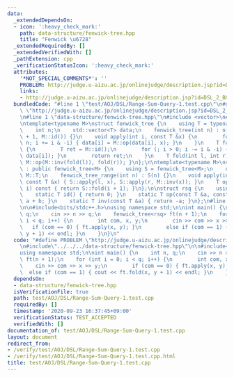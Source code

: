 ```yaml
---
data:
  _extendedDependsOn:
  - icon: ':heavy_check_mark:'
    path: data-structure/fenwick-tree.hpp
    title: "Fenwick \u6728"
  _extendedRequiredBy: []
  _extendedVerifiedWith: []
  _pathExtension: cpp
  _verificationStatusIcon: ':heavy_check_mark:'
  attributes:
    '*NOT_SPECIAL_COMMENTS*': ''
    PROBLEM: http://judge.u-aizu.ac.jp/onlinejudge/description.jsp?id=DSL_2_B&lang=ja
    links:
    - http://judge.u-aizu.ac.jp/onlinejudge/description.jsp?id=DSL_2_B&lang=ja
  bundledCode: "#line 1 \"test/AOJ/DSL/Range-Sum-Query-1.test.cpp\"\n#define PROBLEM\
    \ \"http://judge.u-aizu.ac.jp/onlinejudge/description.jsp?id=DSL_2_B&lang=ja\"\
    \n#line 1 \"data-structure/fenwick-tree.hpp\"\n#include <vector>\n#include <cassert>\n\
    \ntemplate<typename M>\nstruct fenwick_tree {\n    using T = typename M::T;\n\
    \    int n;\n    std::vector<T> data;\n    fenwick_tree(int n) : n(n), data(n\
    \ + 1, M::id()) {}\n    void apply(int i, const T &x) {\n        for (i++; i <=\
    \ n; i += i & -i) { data[i] = M::op(data[i], x); }\n    }\n    T fold(int i) const\
    \ {\n        T ret = M::id();\n        for (; i > 0; i -= i & -i) { ret = M::op(ret,\
    \ data[i]); }\n        return ret;\n    }\n    T fold(int l, int r) const { return\
    \ M::op(M::inv(fold(l)), fold(r)); }\n};\n\ntemplate<typename M>\nstruct fenwick_tree_range\
    \ : public fenwick_tree<M> {\n    using S = fenwick_tree<M>;\n    using T = typename\
    \ M::T;\n    fenwick_tree_range(int n) : S(n) {}\n    void apply(int l, int r,\
    \ const T &x) { S::apply(l, x), S::apply(r, M::inv(x)); }\n    T operator[](int\
    \ i) const { return S::fold(i + 1); }\n};\n\nstruct rsq {\n    using T = int;\n\
    \    static T id() { return 0; }\n    static T op(const T &a, const T &b) { return\
    \ a + b; }\n    static T inv(const T &a) { return -a; }\n};\n#line 3 \"test/AOJ/DSL/Range-Sum-Query-1.test.cpp\"\
    \n\n#include<bits/stdc++.h>\nusing namespace std;\n\nint main() {\n    int n,\
    \ q;\n    cin >> n >> q;\n    fenwick_tree<rsq> ft(n + 1);\n    for (int i = 0;\
    \ i < q; i++) {\n        int com, x, y;\n        cin >> com >> x >> y;\n     \
    \   if (com == 0) { ft.apply(x, y); }\n        else if (com == 1) { cout << ft.fold(x,\
    \ y + 1) << endl; }\n    }\n}\n"
  code: "#define PROBLEM \"http://judge.u-aizu.ac.jp/onlinejudge/description.jsp?id=DSL_2_B&lang=ja\"\
    \n#include\"../../../data-structure/fenwick-tree.hpp\"\n\n#include<bits/stdc++.h>\n\
    using namespace std;\n\nint main() {\n    int n, q;\n    cin >> n >> q;\n    fenwick_tree<rsq>\
    \ ft(n + 1);\n    for (int i = 0; i < q; i++) {\n        int com, x, y;\n    \
    \    cin >> com >> x >> y;\n        if (com == 0) { ft.apply(x, y); }\n      \
    \  else if (com == 1) { cout << ft.fold(x, y + 1) << endl; }\n    }\n}"
  dependsOn:
  - data-structure/fenwick-tree.hpp
  isVerificationFile: true
  path: test/AOJ/DSL/Range-Sum-Query-1.test.cpp
  requiredBy: []
  timestamp: '2020-09-23 16:37:45+09:00'
  verificationStatus: TEST_ACCEPTED
  verifiedWith: []
documentation_of: test/AOJ/DSL/Range-Sum-Query-1.test.cpp
layout: document
redirect_from:
- /verify/test/AOJ/DSL/Range-Sum-Query-1.test.cpp
- /verify/test/AOJ/DSL/Range-Sum-Query-1.test.cpp.html
title: test/AOJ/DSL/Range-Sum-Query-1.test.cpp
---
```

